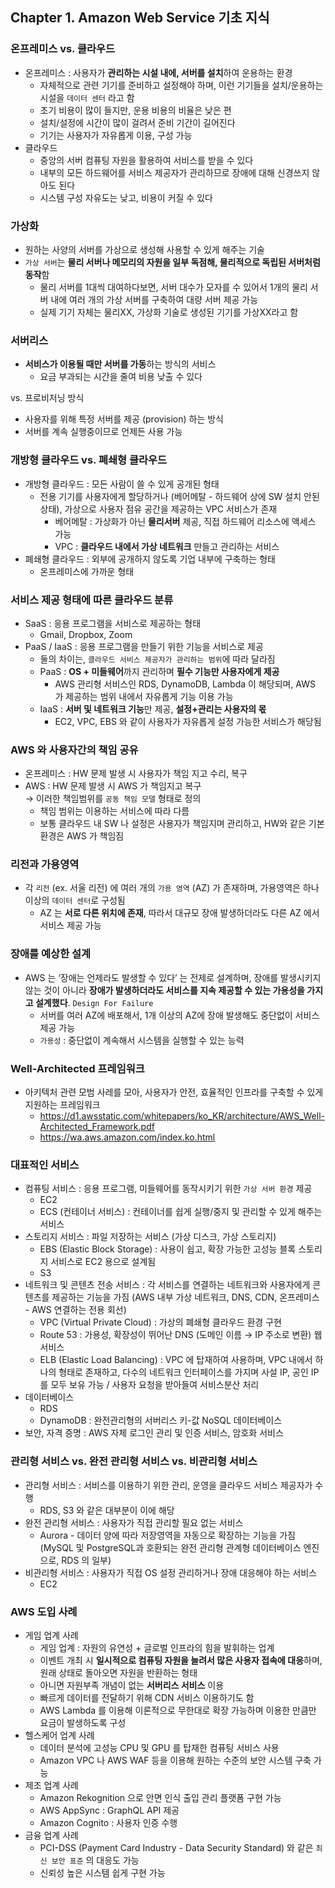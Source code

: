 ## Chapter 1. Amazon Web Service 기초 지식

### 온프레미스 vs. 클라우드

- 온프레미스 : 사용자가 **관리하는 시설 내에, 서버를 설치**하여 운용하는 환경
    - 자체적으로 관련 기기를 준비하고 설정해야 하며, 이런 기기들을 설치/운용하는 시설을 `데이터 센터` 라고 함
    - 초기 비용이 많이 들지만, 운용 비용의 비율은 낮은 편
    - 설치/설정에 시간이 많이 걸려서 준비 기간이 길어진다
    - 기기는 사용자가 자유롭게 이용, 구성 가능
- 클라우드
    - 중앙의 서버 컴퓨팅 자원을 활용하여 서비스를 받을 수 있다
    - 내부의 모든 하드웨어를 서비스 제공자가 관리하므로 장애에 대해 신경쓰지 않아도 된다
    - 시스템 구성 자유도는 낮고, 비용이 커질 수 있다

### 가상화

- 원하는 사양의 서버를 가상으로 생성해 사용할 수 있게 해주는 기술
- `가상 서버`는 **물리 서버나 메모리의 자원을 일부 독점해, 물리적으로 독립된 서버처럼 동작**함
    - 물리 서버를 1대씩 대여하다보면, 서버 대수가 모자를 수 있어서 1개의 물리 서버 내에 여러 개의 가상 서버를 구축하여 대량 서버 제공 가능
    - 실제 기기 자체는 물리XX, 가상화 기술로 생성된 기기를 가상XX라고 함

### 서버리스

- **서비스가 이용될 때만 서버를 가동**하는 방식의 서비스
    - 요금 부과되는 시간을 줄여 비용 낮출 수 있다

vs. 프로비저닝 방식

- 사용자를 위해 특정 서버를 제공 (provision) 하는 방식
- 서버를 계속 실행중이므로 언제든 사용 가능

### 개방형 클라우드 vs. 폐쇄형 클라우드

- 개방형 클라우드 : 모든 사람이 쓸 수 있게 공개된 형태
    - 전용 기기를 사용자에게 할당하거나 (베어메탈 - 하드웨어 상에 SW 설치 안된 상태), 가상으로 사용자 점유 공간을 제공하는 VPC 서비스가 존재
        - 베어메탈 : 가상화가 아닌 **물리서버** 제공, 직접 하드웨어 리소스에 액세스 가능
        - VPC : **클라우드 내에서 가상 네트워크** 만들고 관리하는 서비스
- 폐쇄형 클라우드 : 외부에 공개하지 않도록 기업 내부에 구축하는 형태
    - 온프레미스에 가까운 형태

### 서비스 제공 형태에 따른 클라우드 분류

- SaaS : 응용 프로그램을 서비스로 제공하는 형태
    - Gmail, Dropbox, Zoom
- PaaS / IaaS : 응용 프로그램을 만들기 위한 기능을 서비스로 제공
    - 둘의 차이는, `클라우드 서비스 제공자가 관리하는 범위`에 따라 달라짐
    - PaaS : **OS + 미들웨어**까지 관리하며 **필수 기능만 사용자에게 제공**
        - AWS 관리형 서비스인 RDS, DynamoDB, Lambda 이 해당되며, AWS 가 제공하는 범위 내에서 자유롭게 기능 이용 가능
    - IaaS : **서버 및 네트워크 기능**만 제공, **설정+관리는 사용자의 몫**
        - EC2, VPC, EBS 와 같이 사용자가 자유롭게 설정 가능한 서비스가 해당됨

### AWS 와 사용자간의 책임 공유

- 온프레미스 : HW 문제 발생 시 사용자가 책임 지고 수리, 복구
- AWS : HW 문제 발생 시 AWS 가 책임지고 복구 <br>
    → 이러한 책임범위를 `공동 책임 모델` 형태로 정의
    - 책임 범위는 이용하는 서비스에 따라 다름
    - 보통 클라우드 내 SW 나 설정은 사용자가 책임지며 관리하고, HW와 같은 기본 환경은 AWS 가 책임짐
    

### 리전과 가용영역

- 각 `리전` (ex. 서울 리전) 에 여러 개의 `가용 영역` (AZ) 가 존재하며, 가용영역은 하나 이상의 `데이터 센터`로 구성됨
    - AZ 는 **서로 다른 위치에 존재**, 따라서 대규모 장애 발생하더라도 다른 AZ 에서 서비스 제공 가능

### 장애를 예상한 설계

- AWS 는 ‘장애는 언제라도 발생할 수 있다’ 는 전제로 설계하며, 장애를 발생시키지 않는 것이 아니라 **장애가 발생하더라도 서비스를 지속 제공할 수 있는 가용성을 가지고 설계했다**. `Design For Failure`
    - 서버를 여러 AZ에 배포해서, 1개 이상의 AZ에 장애 발생해도 중단없이 서비스 제공 가능
    - `가용성` : 중단없이 계속해서 시스템을 실행할 수 있는 능력

### Well-Architected 프레임워크

- 아키텍처 관련 모범 사레를 모아, 사용자가 안전, 효율적인 인프라를 구축할 수 있게 지원하는 프레임워크
    - https://d1.awsstatic.com/whitepapers/ko_KR/architecture/AWS_Well-Architected_Framework.pdf
    - https://wa.aws.amazon.com/index.ko.html

### 대표적인 서비스

- 컴퓨팅 서비스 : 응용 프로그램, 미들웨어를 동작시키기 위한 `가상 서버 환경` 제공
    - EC2
    - ECS (컨테이너 서비스) : 컨테이너를 쉽게 실행/중지 및 관리할 수 있게 해주는 서비스
- 스토리지 서비스 : 파일 저장하는 서비스 (가상 디스크, 가상 스토리지)
    - EBS (Elastic Block Storage) : 사용이 쉽고, 확장 가능한 고성능 블록 스토리지 서비스로 EC2 용으로 설계됨
    - S3
- 네트워크 및 콘텐츠 전송 서비스 : 각 서비스를 연결하는 네트워크와 사용자에게 콘텐츠를 제공하는 기능을 가짐 (AWS 내부 가상 네트워크, DNS, CDN, 온프레미스 - AWS 연결하는 전용 회선)
    - VPC (Virtual Private Cloud) : 가상의 폐쇄형 클라우드 환경 구현
    - Route 53 : 가용성, 확장성이 뛰어난 DNS (도메인 이름 → IP 주소로 변환) 웹 서비스
    - ELB (Elastic Load Balancing) : VPC 에 탑재하여 사용하며, VPC 내에서 하나의 형태로 존재하고, 다수의 네트워크 인터페이스를 가지며 사설 IP, 공인 IP 를 모두 보유 가능 / 사용자 요청을 받아들여 서비스분산 처리
- 데이터베이스
    - RDS
    - DynamoDB : 완전관리형의 서버리스 키-값 NoSQL 데이터베이스
- 보안, 자격 증명 : AWS 자체 로그인 관리 및 인증 서비스, 암호화 서비스

### 관리형 서비스 vs. 완전 관리형 서비스 vs. 비관리형 서비스

- 관리형 서비스 : 서비스를 이용하기 위한 관리, 운영을 클라우드 서비스 제공자가 수행
    - RDS, S3 와 같은 대부분이 이에 해당
- 완전 관리형 서비스 : 사용자가 직접 관리할 필요 없는 서비스
    - Aurora - 데이터 양에 따라 저장영역을 자동으로 확장하는 기능을 가짐 (MySQL 및 PostgreSQL과 호환되는 완전 관리형 관계형 데이터베이스 엔진으로, RDS 의 일부)
- 비관리형 서비스 : 사용자가 직접 OS 설정 관리하거나 장애 대응해야 하는 서비스
    - EC2
 
### AWS 도입 사례

- 게임 업계 사례
    - 게임 업계 : 자원의 유연성 + 글로벌 인프라의 힘을 발휘하는 업계
    - 이벤트 개최 시 **일시적으로 컴퓨팅 자원을 늘려서 많은 사용자 접속에 대응**하며, 원래 상태로 돌아오면 자원을 반환하는 형태
    - 아니면 자원부족 개념이 없는 **서버리스 서비스** 이용
    - 빠르게 데이터를 전달하기 위해 CDN 서비스 이용하기도 함
    - AWS Lambda 를 이용해 이론적으로 무한대로 확장 가능하며 이용한 만큼만 요금이 발생하도록 구성
- 헬스케어 업계 사례
    - 데이터 분석에 고성능 CPU 및 GPU 를 탑재한 컴퓨팅 서비스 사용
    - Amazon VPC 나 AWS WAF 등을 이용해 원하는 수준의 보안 시스템 구축 가능
- 제조 업계 사례
    - Amazon Rekognition 으로 안면 인식 출입 관리 플랫폼 구현 가능
    - AWS AppSync : GraphQL API 제공
    - Amazon Cognito : 사용자 인증 수행
- 금융 업계 사례
    - PCI-DSS (Payment Card Industry - Data Security Standard) 와 같은 `최신 보안 표준` 의 대응도 가능
    - 신뢰성 높은 시스템 쉽게 구현 가능
